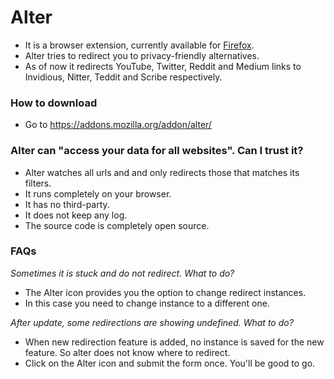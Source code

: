 # Alter
- It is a browser extension, currently available for [Firefox](https://addons.mozilla.org/addon/alter/).
- Alter tries to redirect you to privacy-friendly alternatives.
- As of now it redirects YouTube, Twitter, Reddit and Medium links to Invidious, Nitter, Teddit and Scribe respectively.

### How to download
- Go to https://addons.mozilla.org/addon/alter/

### Alter can "access your data for all websites". Can I trust it?
- Alter watches all urls and and only redirects those that matches its filters.
- It runs completely on your browser. 
- It has no third-party.
- It does not keep any log.
- The source code is completely open source.

### FAQs
*Sometimes it is stuck and do not redirect. What to do?*
- The Alter icon provides you the option to change redirect instances.
- In this case you need to change instance to a different one.

*After update, some redirections are showing undefined. What to do?*
- When new redirection feature is added, no instance is saved for the new feature. So alter does not know where to redirect.
- Click on the Alter icon and submit the form once. You'll be good to go.
